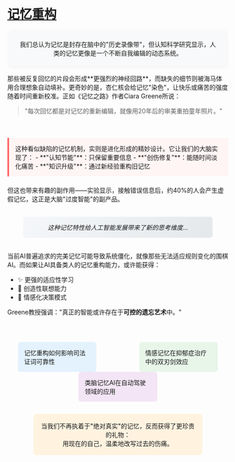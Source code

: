 # [记忆重构](https://github.com/jaaleng/jaaleng.github.io/issues/202)

<center>
<div style="max-width: 90%; margin: 0 auto; padding: 1.5em; background: #f8f9fa; border-radius: 8px; box-shadow: 0 2px 10px rgba(0,0,0,0.05);">
我们总认为记忆是封存在脑中的"历史录像带"，但认知科学研究显示，人类的记忆更像是一个不断自我编辑的动态系统。
</div>
</center>
<br>
<!--more-->
那些被反复回忆的片段会形成**更强烈的神经回路**，而缺失的细节则被海马体用合理想象自动填补。更奇妙的是，杏仁核会给记忆"染色"，让快乐或痛苦的强度随着时间重新校准。正如《记忆之路》作者Ciara Greene所说：

> "每次回忆都是对记忆的重新编辑，就像用20年后的审美重拍童年照片。"

<br>

<div style="background: #fff5f5; padding: 1em; border-left: 4px solid #ff6b6b; margin: 1.5em 0;">
这种看似缺陷的记忆机制，实则是进化形成的精妙设计。它让我们的大脑实现了：
- **"认知节能"**：只保留重要信息
- **"创伤修复"**：能随时间淡化痛苦
- **"知识升级"**：通过新经验重构旧记忆
</div>

但这也带来有趣的副作用——实验显示，接触错误信息后，约40%的人会产生虚假记忆，这正是大脑"过度智能"的副产品。

<br>

<center>
<div style="max-width: 80%; padding: 1em; background: linear-gradient(135deg, #f5f7fa 0%, #e4e8eb 100%); border-radius: 6px; font-style: italic;">
这种记忆特性给人工智能发展带来了新的思考维度...
</div>
</center>

<br>

当前AI普遍追求的完美记忆可能导致系统僵化，就像那些无法适应规则变化的围棋AI。而如果让AI具备类人的记忆重构能力，或许能获得：

- ✨ 更强的适应性学习
- 🎨 创造性联想能力
- 💞 情感化决策模式

Greene教授强调："真正的智能或许存在于**可控的遗忘艺术**中。"

<br>

<div style="display: flex; justify-content: space-around; flex-wrap: wrap; margin: 2em 0;">
  <div style="width: 30%; padding: 1em; background: #e3f2fd; border-radius: 6px;">记忆重构如何影响司法证词可靠性</div>
<br>
  <div style="width: 30%; padding: 1em; background: #e8f5e9; border-radius: 6px;">情感记忆在抑郁症治疗中的双刃剑效应</div>
  <div style="width: 30%; padding: 1em; background: #f3e5f5; border-radius: 6px;">类脑记忆AI在自动驾驶领域的应用</div>
</div>

<center>
<div style="max-width: 70%; padding: 1.2em; background: #fff3e0; border-radius: 8px; font-weight: 500;">
当我们不再执着于"绝对真实"的记忆，反而获得了更珍贵的礼物：<br>
用现在的自己，温柔地改写过去的伤痛。
</div>
</center>